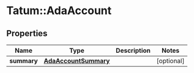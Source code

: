 # Tatum::AdaAccount

## Properties
Name | Type | Description | Notes
------------ | ------------- | ------------- | -------------
**summary** | [**AdaAccountSummary**](AdaAccountSummary.md) |  | [optional] 

